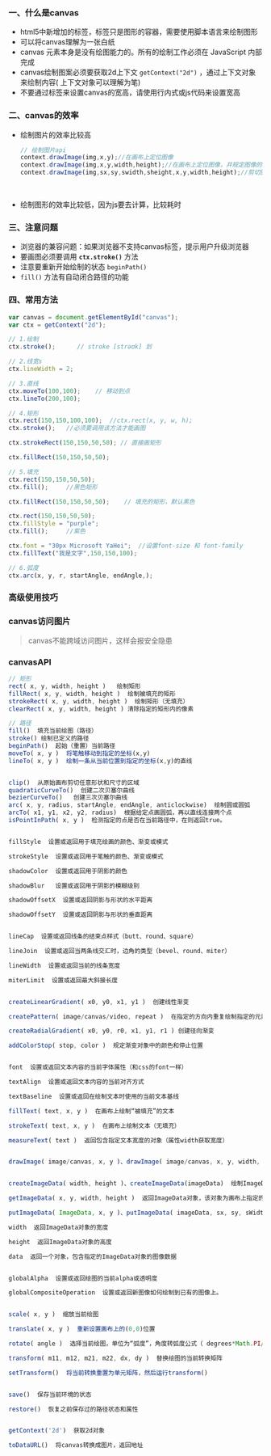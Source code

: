 ### 一、什么是canvas

- html5中新增加的标签，标签只是图形的容器，需要使用脚本语言来绘制图形
- 可以将canvas理解为一张白纸
- canvas 元素本身是没有绘图能力的。所有的绘制工作必须在 JavaScript 内部完成
- canvas绘制图案必须要获取2d上下文 `getContext("2d")` ，通过上下文对象来绘制内容( 上下文对象可以理解为笔)
- 不要通过<style></style>标签来设置canvas的宽高，请使用行内式或js代码来设置宽高

>  **<canvas id="canvas" width="200" height="200"></canvas>**



### 二、canvas的效率

- 绘制图片的效率比较高

  ```javascript
  // 绘制图片api
  context.drawImage(img,x,y);//在画布上定位图像
  context.drawImage(img,x,y,width,height);//在画布上定位图像，并规定图像的宽度和高度
  context.drawImage(img,sx,sy,swidth,sheight,x,y,width,height);//剪切图像，并在画布上定位被剪切的部分
  ```

  ​

- 绘制图形的效率比较低，因为js要去计算，比较耗时





### 三、注意问题

- 浏览器的兼容问题：如果浏览器不支持canvas标签，提示用户升级浏览器
- 要画图必须要调用 **`ctx.stroke()`** 方法
- 注意要重新开始绘制的状态 `beginPath()` 
- `fill()` 方法有自动闭合路径的功能





### 四、常用方法

```javascript
var canvas = document.getElementById("canvas");
var ctx = getContext("2d");

// 1.绘制
ctx.stroke();      // stroke [strəʊk] 划

// 2.线宽s
ctx.lineWidth = 2;

// 3.直线
ctx.moveTo(100,100);	// 移动到点
ctx.lineTo(200,100);

// 4.矩形
ctx.rect(150,150,100,100);	//ctx.rect(x, y, w, h);
ctx.stroke();	//必须要调用该方法才能画图

ctx.strokeRect(150,150,50,50); // 直接画矩形

ctx.fillRect(150,150,50,50);

// 5.填充
ctx.rect(150,150,50,50);
ctx.fill();		//黑色矩形

ctx.fillRect(150,150,50,50);	// 填充的矩形，默认黑色

ctx.rect(150,150,50,50);
ctx.fillStyle = "purple";
ctx.fill();		//紫色

ctx.font = "30px Microsoft YaHei";  //设置font-size 和 font-family
ctx.fillText("我是文字",150,150,100);

// 6.弧度
ctx.arc(x, y, r, startAngle, endAngle,);

```





### 高级使用技巧



### canvas访问图片

>  canvas不能跨域访问图片，这样会报安全隐患



### canvasAPI

```javascript
// 矩形
rect( x, y, width, height )   绘制矩形
fillRect( x, y, width, height )  绘制被填充的矩形
strokeRect( x, y, width, height )  绘制矩形（无填充）
clearRect( x, y, width, height ) 清除指定的矩形内的像素

// 路径
fill()  填充当前绘图（路径）
stroke() 绘制已定义的路径
beginPath()  起始（重置）当前路径
moveTo( x, y )  将笔触移动到指定的坐标(x,y)
lineTo( x, y )  绘制一条从当前位置到指定的坐标(x,y)的直线


clip()  从原始画布剪切任意形状和尺寸的区域
quadraticCurveTo()  创建二次贝塞尔曲线
bezierCurveTo()   创建三次贝塞尔曲线
arc( x, y, radius, startAngle, endAngle, anticlockwise)  绘制圆或圆弧
arcTo( x1, y1, x2, y2, radius)  根据给定点画圆弧，再以直线连接两个点
isPointInPath( x, y )  检测指定的点是否在当前路径中，在则返回true。


fillStyle  设置或返回用于填充绘画的颜色、渐变或模式

strokeStyle  设置或返回用于笔触的颜色、渐变或模式

shadowColor  设置或返回用于阴影的颜色

shadowBlur   设置或返回用于阴影的模糊级别

shadowOffsetX  设置或返回阴影与形状的水平距离

shadowOffsetY  设置或返回阴影与形状的垂直距离


lineCap  设置或返回线条的结束点样式（butt、round、square）

lineJoin  设置或返回当两条线交汇时，边角的类型（bevel、round、miter）

lineWidth  设置或返回当前的线条宽度

miterLimit  设置或返回最大斜接长度


createLinearGradient( x0, y0, x1, y1 )  创建线性渐变

createPattern( image/canvas/video, repeat )  在指定的方向内重复绘制指定的元素

createRadialGradient( x0, y0, r0, x1, y1, r1 ) 创建径向渐变

addColorStop( stop, color )  规定渐变对象中的颜色和停止位置


font  设置或返回文本内容的当前字体属性（和css的font一样）

textAlign  设置或返回文本内容的当前对齐方式

textBaseline  设置或返回在绘制文本时使用的当前文本基线

fillText( text, x, y )  在画布上绘制“被填充”的文本

strokeText( text, x, y )  在画布上绘制文本（无填充）

measureText( text )  返回包含指定文本宽度的对象（属性width获取宽度）


drawImage( image/canvas, x, y )、drawImage( image/canvas, x, y, width, height )、drawImage( image/canvas, sx, sy, sWidth, sHeight, dx, dy, dWidth, dHeight )  在画布上绘制图像、画布或视频


createImageData( width, height )、createImageData(imageData)  绘制ImageData对象

getImageData( x, y, width, height )  返回ImageData对象，该对象为画布上指定的矩形复制像素数据。

putImageData( ImageData, x, y )、putImageData( imageData, sx, sy, sWidth, sHeight, dx, dy, dWidth, dHeight )  把图像数据放回画布上。

width  返回ImageData对象的宽度

height  返回ImageData对象的高度

data  返回一个对象，包含指定的ImageData对象的图像数据


globalAlpha  设置或返回绘图的当前alpha或透明度

globalCompositeOperation  设置或返回新图像如何绘制到已有的图像上。


scale( x, y )  缩放当前绘图

translate( x, y )  重新设置画布上的(0,0)位置

rotate( angle )  选择当前绘图，单位为“弧度”，角度转弧度公式（ degrees*Math.PI/180）

transform( m11, m12, m21, m22, dx, dy )  替换绘图的当前转换矩阵

setTransform()  将当前转换重置为单元矩阵，然后运行transform()


save()  保存当前环境的状态

restore()  恢复之前保存过的路径状态和属性


getContext('2d')  获取2d对象

toDataURL()  将canvas转换成图片，返回地址
```

